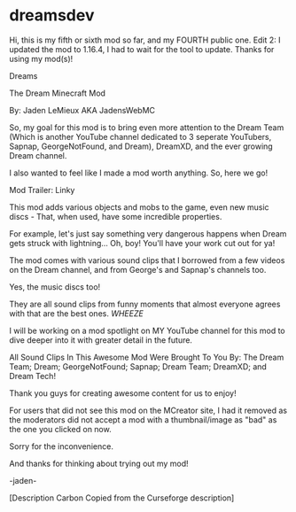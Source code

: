 # dreamsdev

Hi, this is my fifth or sixth mod so far, and my FOURTH public one. Edit 2: I updated the mod to 1.16.4, I had to wait for the tool to update. Thanks for using my mod(s)!

 

Dreams

The Dream Minecraft Mod

By: Jaden LeMieux AKA JadensWebMC

 

So, my goal for this mod is to bring even more attention to the Dream Team (Which is another YouTube channel dedicated to 3 seperate YouTubers, Sapnap, GeorgeNotFound, and Dream), DreamXD, and the ever growing Dream channel.

I also wanted to feel like I made a mod worth anything. So, here we go!

Mod Trailer: Linky

 

 

This mod adds various objects and mobs to the game, even new music discs - That, when used, have some incredible properties.

For example, let's just say something very dangerous happens when Dream gets struck with lightning... Oh, boy! You'll have your work cut out for ya!

 

The mod comes with various sound clips that I borrowed from a few videos on the Dream channel, and from George's and Sapnap's channels too.

Yes, the music discs too!

They are all sound clips from funny moments that almost everyone agrees with that are the best ones. *WHEEZE*

 

I will be working on a mod spotlight on MY YouTube channel for this mod to dive deeper into it with greater detail in the future.

 

 

All Sound Clips In This Awesome Mod Were Brought To You By: The Dream Team; Dream; GeorgeNotFound; Sapnap; Dream Team; DreamXD; and Dream Tech!

Thank you guys for creating awesome content for us to enjoy!

 

For users that did not see this mod on the MCreator site, I had it removed as the moderators did not accept a mod with a thumbnail/image as "bad" as the one you clicked on now.

Sorry for the inconvenience.


 

And thanks for thinking about trying out my mod!

 

-jaden-

[Description Carbon Copied from the Curseforge description]
